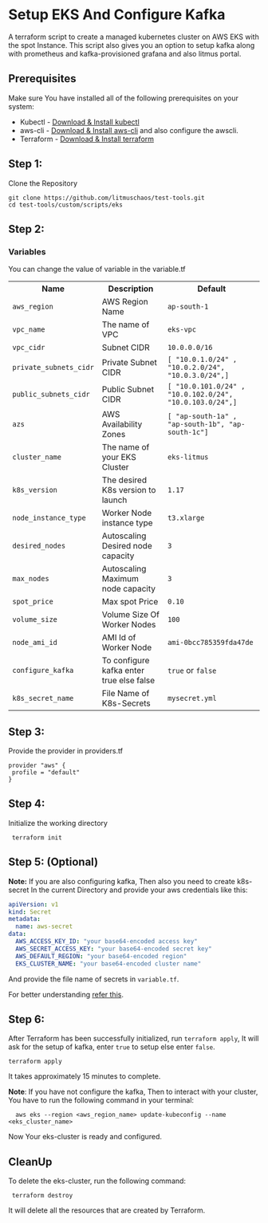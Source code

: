 # Setup EKS And Configure Kafka
A terraform script to create a managed kubernetes cluster on AWS EKS with the spot Instance. This script also gives you an option to setup kafka along with prometheus and kafka-provisioned grafana and also litmus portal.
## Prerequisites
Make sure You have installed all of the following prerequisites on your system:
* Kubectl - [Download & Install kubectl](https://kubernetes.io/docs/tasks/tools/) 
* aws-cli - [Download & Install aws-cli](https://docs.aws.amazon.com/cli/latest/userguide/install-cliv2-windows.html) and also configure the awscli.
* Terraform - [Download & Install terraform](https://www.terraform.io/downloads.html)

## Step 1: 
  Clone the Repository
  ```
  git clone https://github.com/litmuschaos/test-tools.git
  cd test-tools/custom/scripts/eks
  ```
## Step 2:
### Variables
You can change the value of variable in the variable.tf
<table>
  <tr>
    <th> Name </th>
    <th> Description</th>
    <th> Default </th>
  </tr>
  <tr>
    <td><code>aws_region</code></td>
    <td> AWS Region Name </td>
    <td><code>ap-south-1</code></td>
  <tr>
    <td> <code>vpc_name</code> </td>
    <td> The name of VPC</td>
    <td><code>eks-vpc</code> </td>
  </tr>
  <tr>
    <td><code>vpc_cidr</code></td>
    <td> Subnet CIDR</td>
    <td><code>10.0.0.0/16</code></td>
  </tr>
  <tr>
    <td><code>private_subnets_cidr</code></td>
    <td>Private Subnet CIDR</td>
    <td><code>[ "10.0.1.0/24" , "10.0.2.0/24", "10.0.3.0/24",]</code></td>
  </tr>
  <tr>
    <td><code>public_subnets_cidr</code></td>
    <td>Public Subnet CIDR</td>
    <td><code>[ "10.0.101.0/24" , "10.0.102.0/24", "10.0.103.0/24",]</code></td>
  </tr>
  <tr>
    <td><code>azs</code></td>
    <td>AWS Availability Zones</td>
    <td> <code>[ "ap-south-1a" , "ap-south-1b", "ap-south-1c"]</code></td>
  </tr>
  <tr>
    <td><code>cluster_name</code></td>
    <td>The name of your EKS Cluster</td>
    <td><code>eks-litmus</code></td>
  </tr>
  <tr>
    <td><code>k8s_version</code></td>
    <td>The desired K8s version to launch</td>
    <td><code>1.17</code></td>
  </tr>
  <tr>
    <td><code>node_instance_type</code></td>
    <td>Worker Node instance type</td>
    <td><code>t3.xlarge</code></td>
  </tr>
  <tr>
    <td><code>desired_nodes</code></td>
    <td> Autoscaling Desired node capacity</td>
    <td><code>3</code></td>
  </tr>
  <tr>
    <td><code>max_nodes</code></td>
    <td>Autoscaling Maximum node capacity</td>
    <td><code>3</code></td>
  </tr>
  <tr>
    <td><code>spot_price</code></td>
    <td> Max spot Price</td>
    <td><code>0.10</code></td>
  </tr>
  <tr>
    <td><code>volume_size</code></td>
    <td> Volume Size Of Worker Nodes</td>
    <td><code>100</code></td>
  </tr>
  <tr>
    <td><code>node_ami_id</code></td>
    <td> AMI Id of Worker Node </td>
    <td><code>ami-0bcc785359fda47de</code></td>
  <tr>  
    <td><code>configure_kafka</code></td>
    <td>To configure kafka enter true else false </td>
    <td> <code>true</code> or <code>false</code> </td>
  </tr>
  <tr>
    <td><code>k8s_secret_name</code></td>
    <td>File Name of K8s-Secrets</td>
    <td><code>mysecret.yml</code></td>
  </tr>
</table>
  
##  Step 3:
   Provide the provider in providers.tf
   ```
   provider "aws" {
    profile = "default"
}
```
## Step 4:
   Initialize the  working directory
   ```
    terraform init
  ```
## Step 5: (Optional)

**Note:** If you are also configuring  kafka, Then also you need to create k8s-secret In the current Directory and provide your aws credentials like this:

```yaml
apiVersion: v1
kind: Secret
metadata:
  name: aws-secret
data:
  AWS_ACCESS_KEY_ID: "your base64-encoded access key"   
  AWS_SECRET_ACCESS_KEY: "your base64-encoded secret key"
  AWS_DEFAULT_REGION: "your base64-encoded region"
  EKS_CLUSTER_NAME: "your base64-encoded cluster name"    
```
And provide the file name of secrets in <code>variable.tf</code>.

For better understanding [refer this](https://github.com/litmuschaos/test-tools/tree/master/custom/app-setup/kafka).
  
## Step 6:

After Terraform has been successfully initialized, run <code>terraform apply</code>, It will ask for the setup of kafka, enter <code>true</code> to setup else enter <code>false</code>.
 
```
terraform apply
```
It takes approximately 15 minutes to complete.

**Note**: If you have not configure the kafka, Then to interact with your cluster, You have to run the following command in your terminal:
```
  aws eks --region <aws_region_name> update-kubeconfig --name <eks_cluster_name>
```
Now Your eks-cluster is ready and configured.
  
## CleanUp
  To delete the eks-cluster, run the following command:
  ```
   terraform destroy
  ```
  It will delete all the resources that are created by Terraform.

